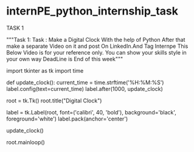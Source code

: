 # internPE_python_internship_task
TASK 1

"""Task 1:
Task : Make a Digital Clock With the help of Python After that make a separate Video on it and post On LinkedIn.And Tag Internpe
This Below Video is for your reference only.
You can show your skills style in your own way DeadLine is End of this week"""

import tkinter as tk
import time

def update_clock():
    current_time = time.strftime('%H:%M:%S')
    label.config(text=current_time)
    label.after(1000, update_clock)

root = tk.Tk()
root.title("Digital Clock")

label = tk.Label(root, font=('calibri', 40, 'bold'), background='black', foreground='white')
label.pack(anchor='center')

update_clock()

root.mainloop()

